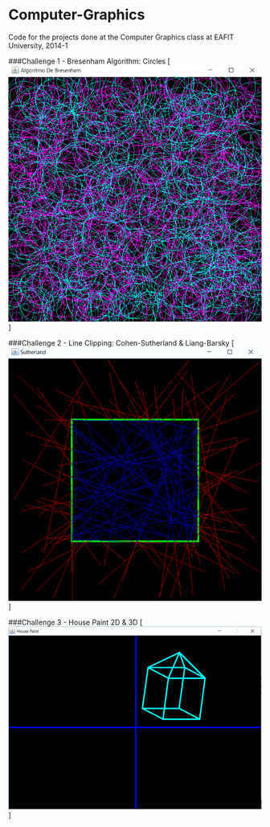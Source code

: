 # Computer-Graphics
Code for the projects done at the Computer Graphics class at EAFIT University, 2014-1

###Challenge 1 - Bresenham Algorithm: Circles
[![](https://github.com/marbros/Computer-Graphics/blob/master/Screenshots/CG_Challenge1.png?raw=true)]

###Challenge 2 - Line Clipping: Cohen-Sutherland & Liang-Barsky
[![](https://github.com/marbros/Computer-Graphics/blob/master/Screenshots/CG_Challenge2.png?raw=true)]

###Challenge 3 - House Paint 2D & 3D
[![](https://github.com/marbros/Computer-Graphics/blob/master/Screenshots/CG_Challenge3.png?raw=true)]
